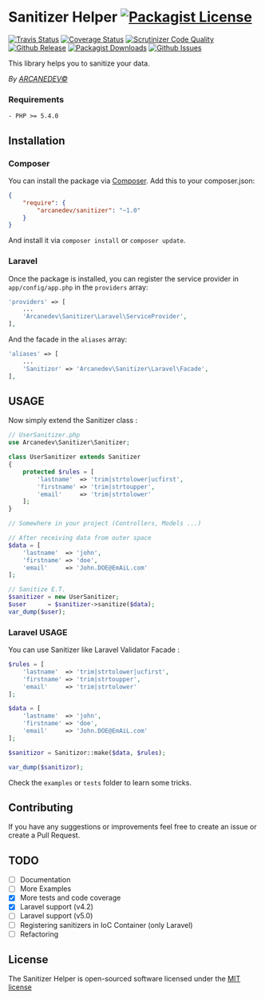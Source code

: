 Sanitizer Helper [![Packagist License](http://img.shields.io/packagist/l/arcanedev/sanitizer.svg?style=flat-square)](https://github.com/ARCANEDEV/Sanitizer/blob/master/LICENSE)
==============
[![Travis Status](http://img.shields.io/travis/ARCANEDEV/Sanitizer.svg?style=flat-square)](https://travis-ci.org/ARCANEDEV/Sanitizer)
[![Coverage Status](https://img.shields.io/scrutinizer/coverage/g/ARCANEDEV/Sanitizer.svg?style=flat-square)](https://scrutinizer-ci.com/g/ARCANEDEV/Sanitizer/?branch=master)
[![Scrutinizer Code Quality](https://img.shields.io/scrutinizer/g/ARCANEDEV/Sanitizer.svg?style=flat-square)](https://scrutinizer-ci.com/g/ARCANEDEV/Sanitizer/?branch=master)
[![Github Release](http://img.shields.io/github/release/ARCANEDEV/Sanitizer.svg?style=flat-square)](https://github.com/ARCANEDEV/Sanitizer/releases)
[![Packagist Downloads](https://img.shields.io/packagist/dt/arcanedev/sanitizer.svg?style=flat-square)](https://packagist.org/packages/arcanedev/sanitizer)
[![Github Issues](http://img.shields.io/github/issues/ARCANEDEV/Sanitizer.svg?style=flat-square)](https://github.com/ARCANEDEV/Sanitizer/issues)

This library helps you to sanitize your data.

*By [ARCANEDEV&copy;](http://www.arcanedev.net/)*

### Requirements

    - PHP >= 5.4.0
    
## Installation

### Composer

You can install the package via [Composer](https://getcomposer.org/). Add this to your composer.json:

```json
{
    "require": {
        "arcanedev/sanitizer": "~1.0"
    }
}
```

And install it via `composer install` or `composer update`.

### Laravel
Once the package is installed, you can register the service provider in `app/config/app.php` in the `providers` array:

```php
'providers' => [
    ...
    'Arcanedev\Sanitizer\Laravel\ServiceProvider',
],
```

And the facade in the `aliases` array:

```php
'aliases' => [
    ...
    'Sanitizor' => 'Arcanedev\Sanitizer\Laravel\Facade',
],
```

## USAGE
Now simply extend the Sanitizer class :

```php
// UserSanitizer.php
use Arcanedev\Sanitizer\Sanitizer;

class UserSanitizer extends Sanitizer
{
    protected $rules = [
        'lastname'  => 'trim|strtolower|ucfirst',
        'firstname' => 'trim|strtoupper',
        'email'     => 'trim|strtolower'
    ];
}

// Somewhere in your project (Controllers, Models ...)

// After receiving data from outer space
$data = [
    'lastname'  => 'john',
    'firstname' => 'doe',
    'email'     => 'John.DOE@EmAiL.com'
];

// Sanitize E.T.
$sanitizer = new UserSanitizer;
$user      = $sanitizer->sanitize($data);
var_dump($user);
```

### Laravel USAGE

You can use Sanitizer like Laravel Validator Facade :

```php
$rules = [
    'lastname'  => 'trim|strtolower|ucfirst',
    'firstname' => 'trim|strtoupper',
    'email'     => 'trim|strtolower'
];

$data = [
    'lastname'  => 'john',
    'firstname' => 'doe',
    'email'     => 'John.DOE@EmAiL.com'
];

$sanitizor = Sanitizor::make($data, $rules);

var_dump($sanitizor);
```

Check the `examples` or `tests` folder to learn some tricks.

## Contributing

If you have any suggestions or improvements feel free to create an issue or create a Pull Request.

## TODO

  - [ ] Documentation
  - [ ] More Examples
  - [x] More tests and code coverage
  - [x] Laravel support (v4.2)
  - [ ] Laravel support (v5.0)
  - [ ] Registering sanitizers in IoC Container (only Laravel)
  - [ ] Refactoring

## License

The Sanitizer Helper is open-sourced software licensed under the [MIT license](https://github.com/ARCANEDEV/Sanitizer/blob/master/LICENSE)
